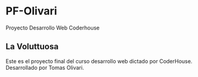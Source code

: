 # PF-Olivari
Proyecto Desarrollo Web Coderhouse

## La Voluttuosa

Este es el proyecto final del curso desarrollo web dictado por CoderHouse. Desarrollado por Tomas Olivari.
